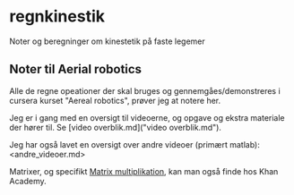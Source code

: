 # regnkinestik
Noter og beregninger om kinestetik på faste legemer

## Noter til Aerial robotics

Alle  de regne opeationer der skal bruges og gennemgåes/demonstreres i cursera kurset "Aereal robotics", prøver jeg at notere her.

Jeg er i gang med en oversigt til videoerne, og opgave og ekstra materiale der hører til.
Se [video overblik.md]("video overblik.md").

Jeg har også lavet en oversigt over andre videoer (primært matlab): <andre_videoer.md>

Matrixer, og specifikt [Matrix multiplikation](https://www.khanacademy.org/math/precalculus/precalc-matrices), kan man også finde hos Khan Academy.
